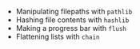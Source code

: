 * Manipulating filepaths with `pathlib`
* Hashing file contents with `hashlib`
* Making a progress bar with `flush`
* Flattening lists with `chain`
